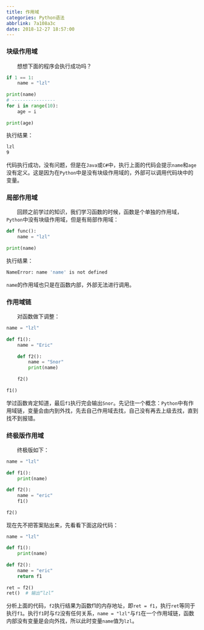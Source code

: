 ```yaml
---
title: 作用域
categories: Python语法
abbrlink: 7a108a3c
date: 2018-12-27 18:57:00
---
```

### 块级作用域

&emsp;&emsp;想想下面的程序会执行成功吗？<!--more-->

``` python
if 1 == 1:
    name = "lzl"
​
print(name)
# ----------------
for i in range(10):
    age = i
​
print(age)
```

执行结果：

``` bash
lzl
9
```

代码执行成功，没有问题，但是在`Java`或`C#`中，执行上面的代码会提示`name`和`age`没有定义。这是因为在`Python`中是没有块级作用域的，外部可以调用代码块中的变量。

### 局部作用域

&emsp;&emsp;回顾之前学过的知识，我们学习函数的时候，函数是个单独的作用域，`Python`中没有块级作用域，但是有局部作用域：

``` python
def func():
    name = "lzl"
​
print(name)
```

执行结果：

``` bash
NameError: name 'name' is not defined
```

`name`的作用域也只是在函数内部，外部无法进行调用。

### 作用域链

&emsp;&emsp;对函数做下调整：

``` python
name = "lzl"
​
def f1():
    name = "Eric"
​
    def f2():
        name = "Snor"
        print(name)
​
    f2()
​
f1()
```

学过函数肯定知道，最后`f1`执行完会输出`Snor`。先记住一个概念：`Python`中有作用域链，变量会由内到外找，先去自己作用域去找，自己没有再去上级去找，直到找不到报错。

### 终极版作用域

&emsp;&emsp;终极版如下：

``` python
name = "lzl"
​
def f1():
    print(name)
​
def f2():
    name = "eric"
    f1()
​
f2()
```

现在先不把答案贴出来，先看看下面这段代码：

``` python
name = "lzl"
​
def f1():
    print(name)
​
def f2():
    name = "eric"
    return f1
​
ret = f2()
ret()  # 输出“lzl”
```

分析上面的代码，`f2`执行结果为函数f1的内存地址，即`ret = f1`，执行`ret`等同于执行`f1`。执行`f1`时与`f2`没有任何关系，`name = "lzl"`与`f1`在一个作用域链，函数内部没有变量是会向外找，所以此时变量`name`值为`lzl`。